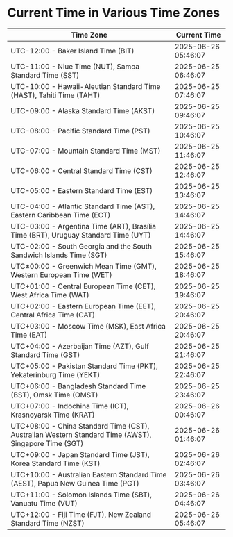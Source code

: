 # Current Time in Various Time Zones

| Time Zone | Current Time |
|-----------|--------------|
| UTC-12:00 - Baker Island Time (BIT) | 2025-06-26 05:46:07 |
| UTC-11:00 - Niue Time (NUT), Samoa Standard Time (SST) | 2025-06-25 06:46:07 |
| UTC-10:00 - Hawaii-Aleutian Standard Time (HAST), Tahiti Time (TAHT) | 2025-06-25 07:46:07 |
| UTC-09:00 - Alaska Standard Time (AKST) | 2025-06-25 09:46:07 |
| UTC-08:00 - Pacific Standard Time (PST) | 2025-06-25 10:46:07 |
| UTC-07:00 - Mountain Standard Time (MST) | 2025-06-25 11:46:07 |
| UTC-06:00 - Central Standard Time (CST) | 2025-06-25 12:46:07 |
| UTC-05:00 - Eastern Standard Time (EST) | 2025-06-25 13:46:07 |
| UTC-04:00 - Atlantic Standard Time (AST), Eastern Caribbean Time (ECT) | 2025-06-25 14:46:07 |
| UTC-03:00 - Argentina Time (ART), Brasília Time (BRT), Uruguay Standard Time (UYT) | 2025-06-25 14:46:07 |
| UTC-02:00 - South Georgia and the South Sandwich Islands Time (SGT) | 2025-06-25 15:46:07 |
| UTC±00:00 - Greenwich Mean Time (GMT), Western European Time (WET) | 2025-06-25 18:46:07 |
| UTC+01:00 - Central European Time (CET), West Africa Time (WAT) | 2025-06-25 19:46:07 |
| UTC+02:00 - Eastern European Time (EET), Central Africa Time (CAT) | 2025-06-25 20:46:07 |
| UTC+03:00 - Moscow Time (MSK), East Africa Time (EAT) | 2025-06-25 20:46:07 |
| UTC+04:00 - Azerbaijan Time (AZT), Gulf Standard Time (GST) | 2025-06-25 21:46:07 |
| UTC+05:00 - Pakistan Standard Time (PKT), Yekaterinburg Time (YEKT) | 2025-06-25 22:46:07 |
| UTC+06:00 - Bangladesh Standard Time (BST), Omsk Time (OMST) | 2025-06-25 23:46:07 |
| UTC+07:00 - Indochina Time (ICT), Krasnoyarsk Time (KRAT) | 2025-06-26 00:46:07 |
| UTC+08:00 - China Standard Time (CST), Australian Western Standard Time (AWST), Singapore Time (SGT) | 2025-06-26 01:46:07 |
| UTC+09:00 - Japan Standard Time (JST), Korea Standard Time (KST) | 2025-06-26 02:46:07 |
| UTC+10:00 - Australian Eastern Standard Time (AEST), Papua New Guinea Time (PGT) | 2025-06-26 03:46:07 |
| UTC+11:00 - Solomon Islands Time (SBT), Vanuatu Time (VUT) | 2025-06-26 04:46:07 |
| UTC+12:00 - Fiji Time (FJT), New Zealand Standard Time (NZST) | 2025-06-26 05:46:07 |
